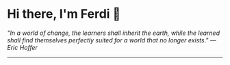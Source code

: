 <h1>Hi there, I'm Ferdi 👋</h1>

<p><em>
  "In a world of change, the learners shall inherit the earth, while the learned shall find themselves perfectly suited for a world that no longer exists." — Eric Hoffer
</em></p>

---
